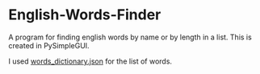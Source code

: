 # English-Words-Finder
A program for finding english words by name or by length in a list. This is created in PySimpleGUI.

I used [words_dictionary.json](https://github.com/dwyl/english-words) for the list of words.
